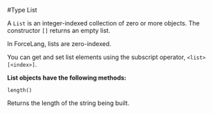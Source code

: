 #Type List

A `List` is an integer-indexed collection of zero or more objects. The constructor `[]` returns an empty list.

In ForceLang, lists are zero-indexed.

You can get and set list elements using the subscript operator, `<list>[<index>]`.

**List objects have the following methods:**

`length()`

Returns the length of the string being built.
